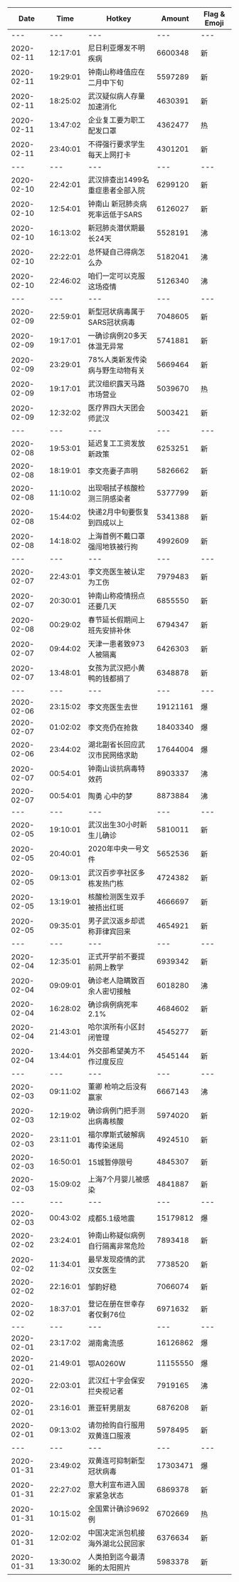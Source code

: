 Date | Time | Hotkey | Amount | Flag & Emoji 
--- | --- | --- | --- | ---
--- | --- | --- | --- | ---
2020-02-11|12:17:01|尼日利亚爆发不明疾病|6600348|新 
2020-02-11|19:29:01|钟南山称峰值应在二月中下旬|5597289|新 
2020-02-11|18:25:02|武汉疑似病人存量加速消化|4630391|新 
2020-02-11|13:47:02|企业复工要为职工配发口罩|4362477|热 
2020-02-11|23:40:01|不得强行要求学生每天上网打卡|4301201|新 
--- | --- | --- | --- | ---
2020-02-10|22:42:01|武汉排查出1499名重症患者全部入院|6299120|新 
2020-02-10|12:54:01|钟南山 新冠肺炎病死率远低于SARS|6126027|新 
2020-02-10|16:13:02|新冠肺炎潜伏期最长24天|5528191|沸 
2020-02-10|22:22:01|总怀疑自己得病怎么办|5182041|沸 
2020-02-10|22:46:02|咱们一定可以克服这场疫情|5126340|沸 
--- | --- | --- | --- | ---
2020-02-09|22:59:01|新型冠状病毒属于SARS冠状病毒|7048605|新 
2020-02-09|19:17:01|一确诊病例20多天体温无异常|5741881|新 
2020-02-09|23:29:01|78%人类新发传染病与野生动物有关|5669464|新 
2020-02-09|19:17:01|武汉组织露天马路市场营业|5039670|热 
2020-02-09|12:32:02|医疗界四大天团会师武汉|5003421|新 
--- | --- | --- | --- | ---
2020-02-08|19:53:01|延迟复工工资发放新政策|6253251|新 
2020-02-08|18:19:01|李文亮妻子声明|5826662|新 
2020-02-08|11:10:02|出现咽拭子核酸检测三阴感染者|5377799|新 
2020-02-08|15:44:02|快递2月中旬要恢复到四成以上|5341388|新 
2020-02-08|14:18:02|上海首例不戴口罩强闯地铁被行拘|4992609|新 
--- | --- | --- | --- | ---
2020-02-07|22:43:01|李文亮医生被认定为工伤|7979483|新 
2020-02-07|20:30:01|钟南山称疫情拐点还要几天|6855550|新 
2020-02-08|00:29:02|春节延长假期间上班先安排补休|6794347|新 
2020-02-07|09:44:02|天津一患者致973人被隔离|6426303|新 
2020-02-07|13:48:01|女孩为武汉把小黄鸭的钱都捐了|6348878|新 
--- | --- | --- | --- | ---
2020-02-06|23:15:02|李文亮医生去世|19121161|爆 
2020-02-07|01:02:02|李文亮仍在抢救|18403340|爆 
2020-02-06|23:44:02|湖北副省长回应武汉市民网络求助|17644004|爆 
2020-02-07|00:54:01|钟南山谈抗病毒特效药|8903337|沸 
2020-02-07|00:54:01|陶勇 心中的梦|8873884|沸 
--- | --- | --- | --- | ---
2020-02-05|19:10:01|武汉出生30小时新生儿确诊|5810011|新 
2020-02-05|20:40:01|2020年中央一号文件|5652536|新 
2020-02-05|09:13:01|武汉百步亭社区多栋发热门栋|4724382|新 
2020-02-05|13:19:01|核酸检测医生双手被捂出红斑|4666697|新 
2020-02-05|09:35:01|男子武汉返乡却谎称菲律宾回来|4654921|新 
--- | --- | --- | --- | ---
2020-02-04|12:35:01|正式开学前不要提前网上教学|6939342|新 
2020-02-04|09:09:01|确诊老人隐瞒致百余人密切接触|6018280|沸 
2020-02-04|16:28:02|确诊病例病死率2.1%|4684602|新 
2020-02-04|21:43:01|哈尔滨所有小区封闭管理|4545277|新 
2020-02-04|13:44:01|外交部希望美方不作过度反应|4545144|新 
--- | --- | --- | --- | ---
2020-02-03|09:11:02|董卿 枪响之后没有赢家|6667143|沸 
2020-02-03|12:19:02|确诊病例门把手测出病毒核酸|5974020|新 
2020-02-03|23:11:01|福尔摩斯式破解病毒传染迷局|4924510|新 
2020-02-03|16:50:01|15城暂停限号|4845307|新 
2020-02-03|15:09:02|上海7个月婴儿被感染|4841887|新 
--- | --- | --- | --- | ---
2020-02-03|00:43:02|成都5.1级地震|15179812|爆 
2020-02-02|23:24:01|钟南山称疑似病例自行隔离非常危险|7893418|新 
2020-02-02|11:34:01|最早发现疫情的武汉女医生|7738520|新 
2020-02-02|22:16:01|邹韵好稳|7066074|新 
2020-02-02|18:37:01|登记在册在世幸存者仅剩76位|6971632|新 
--- | --- | --- | --- | ---
2020-02-01|23:17:02|湖南禽流感|16126862|爆 
2020-02-01|21:49:01|鄂A0260W|11155550|爆 
2020-02-01|22:03:01|武汉红十字会保安拦央视记者|7919165|沸 
2020-02-01|23:16:01|萧亚轩男朋友|6876208|新 
2020-02-01|09:13:02|请勿抢购自行服用双黄连口服液|5978495|新 
--- | --- | --- | --- | ---
2020-01-31|23:49:02|双黄连可抑制新型冠状病毒|17303471|爆 
2020-01-31|22:27:02|意大利宣布进入国家紧急状态|6869378|新 
2020-01-31|10:15:02|全国累计确诊9692例|6702669|热 
2020-01-31|12:02:02|中国决定派包机接海外湖北公民回家|6376634|新 
2020-01-31|13:30:02|人类拍到迄今最清晰的太阳照片|5983378|新 

